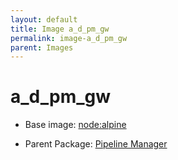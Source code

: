 ```yaml
---
layout: default
title: Image a_d_pm_gw
permalink: image-a_d_pm_gw
parent: Images
---
```

# a_d_pm_gw

* Base image:  [node:alpine](image-node:alpine)

* Parent Package: [Pipeline Manager](package--edgemere-aml-ds-pm)


